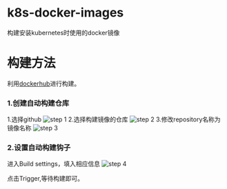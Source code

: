 # k8s-docker-images

构建安装kubernetes时使用的docker镜像

# 构建方法
利用[dockerhub](https://hub.docker.com)进行构建。

### 1.创建自动构建仓库
1.选择github
![step 1](https://github.com/chenqinghe/k8s-docker-images/blob/image/1.png)
2.选择构建镜像的仓库
![step 2](https://github.com/chenqinghe/k8s-docker-images/blob/image/2.png)
3.修改repository名称为镜像名称
![step 3](https://github.com/chenqinghe/k8s-docker-images/blob/image/3.png)

### 2.设置自动构建钩子
进入Build settings，填入相应信息
![step 4](https://github.com/chenqinghe/k8s-docker-images/blob/image/4.png)

点击Trigger,等待构建即可。
